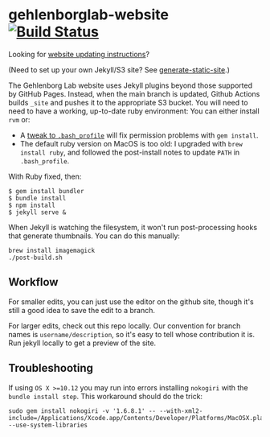 # gehlenborglab-website [![Build Status](https://github.com/hms-dbmi/gehlenborglab-website/actions/workflows/deploy.yml/badge.svg)](https://github.com/hms-dbmi/gehlenborglab-website/actions)

Looking for [website updating instructions](./docs/)?

(Need to set up your own Jekyll/S3 site? See [generate-static-site](https://github.com/hms-dbmi/generate-static-site).)

The Gehlenborg Lab website uses Jekyll plugins beyond those supported by GitHub Pages.
Instead, when the main branch is updated, Github Actions builds `_site` and pushes it
to the appropriate S3 bucket. You will need to need to have a working, up-to-date ruby environment:
You can either install `rvm` or:

- A [tweak to `.bash_profile`](https://www.michaelehead.com/2016/02/06/installing-gems-without-sudo.html) will fix permission problems with `gem install`.
- The default ruby version on MacOS is too old: I upgraded with `brew install ruby`,
and followed the post-install notes to update `PATH` in `.bash_profile`.

With Ruby fixed, then:

```
$ gem install bundler
$ bundle install
$ npm install
$ jekyll serve &
```

When Jekyll is watching the filesystem, it won't run post-processing hooks that
generate thumbnails. You can do this manually:

```
brew install imagemagick
./post-build.sh
```

## Workflow

For smaller edits, you can just use the editor on the github site, though it's still a good idea to save the edit to a branch.

For larger edits, check out this repo locally. Our convention for branch names is `username/description`, so it's easy to tell whose contribution it is.
Run jekyll locally to get a preview of the site.

## Troubleshooting

If using `OS X >=10.12` you may run into errors installing `nokogiri` with the `bundle install step`.
This workaround should do the trick:
```
sudo gem install nokogiri -v '1.6.8.1' -- --with-xml2-include=/Applications/Xcode.app/Contents/Developer/Platforms/MacOSX.platform/Developer/SDKs/MacOSX10.12.sdk/usr/include/libxml2 --use-system-libraries
```
